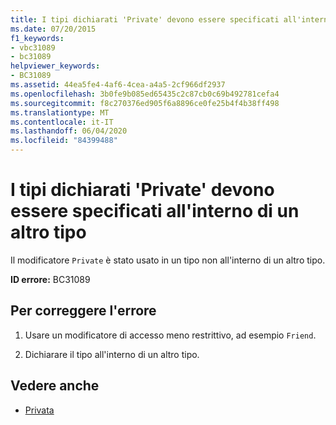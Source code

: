 ```yaml
---
title: I tipi dichiarati 'Private' devono essere specificati all'interno di un altro tipo
ms.date: 07/20/2015
f1_keywords:
- vbc31089
- bc31089
helpviewer_keywords:
- BC31089
ms.assetid: 44ea5fe4-4af6-4cea-a4a5-2cf966df2937
ms.openlocfilehash: 3b0fe9b085ed65435c2c87cb0c69b492781cefa4
ms.sourcegitcommit: f8c270376ed905f6a8896ce0fe25b4f4b38ff498
ms.translationtype: MT
ms.contentlocale: it-IT
ms.lasthandoff: 06/04/2020
ms.locfileid: "84399488"
---
```

# <a name="types-declared-private-must-be-inside-another-type"></a>I tipi dichiarati 'Private' devono essere specificati all'interno di un altro tipo
Il modificatore `Private` è stato usato in un tipo non all'interno di un altro tipo.  
  
 **ID errore:** BC31089  
  
## <a name="to-correct-this-error"></a>Per correggere l'errore  
  
1. Usare un modificatore di accesso meno restrittivo, ad esempio `Friend`.  
  
2. Dichiarare il tipo all'interno di un altro tipo.  
  
## <a name="see-also"></a>Vedere anche

- [Privata](../language-reference/modifiers/private.md)
